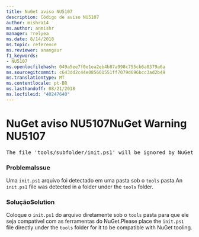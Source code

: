 ```yaml
---
title: NuGet aviso NU5107
description: Código de aviso NU5107
author: mishra14
ms.author: anmishr
manager: rrelyea
ms.date: 8/14/2018
ms.topic: reference
ms.reviewer: anangaur
f1_keywords:
- NU5107
ms.openlocfilehash: 049a5ee7f0e1ea2eb4b87a998c755cb6a8379a6a
ms.sourcegitcommit: c643dd2c44e085601551ff7079d696bcc3ad2b49
ms.translationtype: MT
ms.contentlocale: pt-BR
ms.lasthandoff: 08/21/2018
ms.locfileid: "40247640"
---
```

# <a name="nuget-warning-nu5107"></a><span data-ttu-id="ca22b-103">NuGet aviso NU5107</span><span class="sxs-lookup"><span data-stu-id="ca22b-103">NuGet Warning NU5107</span></span>
<pre>The file 'tools/subfolder/init.ps1' will be ignored by NuGet because it is not directly under 'tools' folder. Place the file directly under 'tools' folder.</pre>

### <a name="issue"></a><span data-ttu-id="ca22b-104">Problema</span><span class="sxs-lookup"><span data-stu-id="ca22b-104">Issue</span></span>

<span data-ttu-id="ca22b-105">Uma `init.ps1` arquivo foi detectado em uma pasta sob o `tools` pasta.</span><span class="sxs-lookup"><span data-stu-id="ca22b-105">An `init.ps1` file was detected in a folder under the `tools` folder.</span></span>


### <a name="solution"></a><span data-ttu-id="ca22b-106">Solução</span><span class="sxs-lookup"><span data-stu-id="ca22b-106">Solution</span></span>

<span data-ttu-id="ca22b-107">Coloque o `init.ps1` do arquivo diretamente sob o `tools` pasta para que ele seja compatível com as ferramentas do NuGet.</span><span class="sxs-lookup"><span data-stu-id="ca22b-107">Please place the `init.ps1` file directly under the `tools` folder for it to be compatible with NuGet tooling.</span></span>

